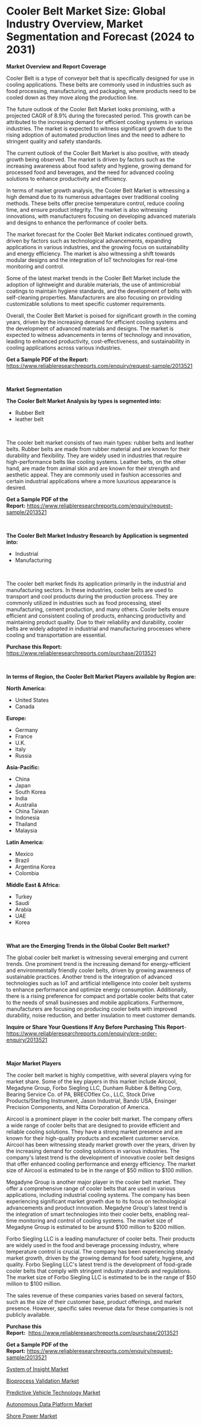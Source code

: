<p><h1>Cooler Belt Market Size: Global Industry Overview, Market Segmentation and Forecast (2024 to 2031)</h1></p><p><strong>Market Overview and Report Coverage</strong></p>
<p><p>Cooler Belt is a type of conveyor belt that is specifically designed for use in cooling applications. These belts are commonly used in industries such as food processing, manufacturing, and packaging, where products need to be cooled down as they move along the production line. </p><p>The future outlook of the Cooler Belt Market looks promising, with a projected CAGR of 8.9% during the forecasted period. This growth can be attributed to the increasing demand for efficient cooling systems in various industries. The market is expected to witness significant growth due to the rising adoption of automated production lines and the need to adhere to stringent quality and safety standards.</p><p>The current outlook of the Cooler Belt Market is also positive, with steady growth being observed. The market is driven by factors such as the increasing awareness about food safety and hygiene, growing demand for processed food and beverages, and the need for advanced cooling solutions to enhance productivity and efficiency.</p><p>In terms of market growth analysis, the Cooler Belt Market is witnessing a high demand due to its numerous advantages over traditional cooling methods. These belts offer precise temperature control, reduce cooling time, and ensure product integrity. The market is also witnessing innovations, with manufacturers focusing on developing advanced materials and designs to enhance the performance of cooler belts.</p><p>The market forecast for the Cooler Belt Market indicates continued growth, driven by factors such as technological advancements, expanding applications in various industries, and the growing focus on sustainability and energy efficiency. The market is also witnessing a shift towards modular designs and the integration of IoT technologies for real-time monitoring and control.</p><p>Some of the latest market trends in the Cooler Belt Market include the adoption of lightweight and durable materials, the use of antimicrobial coatings to maintain hygiene standards, and the development of belts with self-cleaning properties. Manufacturers are also focusing on providing customizable solutions to meet specific customer requirements.</p><p>Overall, the Cooler Belt Market is poised for significant growth in the coming years, driven by the increasing demand for efficient cooling systems and the development of advanced materials and designs. The market is expected to witness advancements in terms of technology and innovation, leading to enhanced productivity, cost-effectiveness, and sustainability in cooling applications across various industries.</p></p>
<p><strong>Get a Sample PDF of the Report:</strong> <a href="https://www.reliableresearchreports.com/enquiry/request-sample/2013521">https://www.reliableresearchreports.com/enquiry/request-sample/2013521</a></p>
<p>&nbsp;</p>
<p><strong>Market Segmentation</strong></p>
<p><strong>The Cooler Belt Market Analysis by types is segmented into:</strong></p>
<p><ul><li>Rubber Belt</li><li>leather belt</li></ul></p>
<p>&nbsp;</p>
<p><p>The cooler belt market consists of two main types: rubber belts and leather belts. Rubber belts are made from rubber material and are known for their durability and flexibility. They are widely used in industries that require high-performance belts like cooling systems. Leather belts, on the other hand, are made from animal skin and are known for their strength and aesthetic appeal. They are commonly used in fashion accessories and certain industrial applications where a more luxurious appearance is desired.</p></p>
<p><strong>Get a Sample PDF of the Report:</strong>&nbsp;<a href="https://www.reliableresearchreports.com/enquiry/request-sample/2013521">https://www.reliableresearchreports.com/enquiry/request-sample/2013521</a></p>
<p>&nbsp;</p>
<p><strong>The Cooler Belt Market Industry Research by Application is segmented into:</strong></p>
<p><ul><li>Industrial</li><li>Manufacturing</li></ul></p>
<p>&nbsp;</p>
<p><p>The cooler belt market finds its application primarily in the industrial and manufacturing sectors. In these industries, cooler belts are used to transport and cool products during the production process. They are commonly utilized in industries such as food processing, steel manufacturing, cement production, and many others. Cooler belts ensure efficient and consistent cooling of products, enhancing productivity and maintaining product quality. Due to their reliability and durability, cooler belts are widely adopted in industrial and manufacturing processes where cooling and transportation are essential.</p></p>
<p><strong>Purchase this Report:</strong>&nbsp; <a href="https://www.reliableresearchreports.com/purchase/2013521">https://www.reliableresearchreports.com/purchase/2013521</a></p>
<p>&nbsp;</p>
<p><strong>In terms of Region, the Cooler Belt Market Players available by Region are:</strong></p>
<p>
    <p> <strong> North America: </strong>
        <ul>
            <li>United States</li>
            <li>Canada</li>
        </ul>
        </p> 
    <p> <strong> Europe: </strong>
        <ul>
            <li>Germany</li>
            <li>France</li>
            <li>U.K.</li>
            <li>Italy</li>
            <li>Russia</li>
        </ul>
        </p> 
    <p> <strong> Asia-Pacific: </strong>
        <ul>
            <li>China</li>
            <li>Japan</li>
            <li>South Korea</li>
            <li>India</li>
            <li>Australia</li>
            <li>China Taiwan</li>
            <li>Indonesia</li>
            <li>Thailand</li>
            <li>Malaysia</li>
        </ul>
        </p> 
    <p> <strong> Latin America: </strong>
        <ul>
            <li>Mexico</li>
            <li>Brazil</li>
            <li>Argentina Korea</li>
            <li>Colombia</li>
        </ul>
        </p> 
    <p> <strong> Middle East & Africa: </strong>
        <ul>
            <li>Turkey</li>
            <li>Saudi</li>
            <li>Arabia</li>
            <li>UAE</li>
            <li>Korea</li>
        </ul>
    </p>
    </p>
<p>&nbsp;</p>
<p><strong>What are the Emerging Trends in the Global Cooler Belt market?</strong></p>
<p><p>The global cooler belt market is witnessing several emerging and current trends. One prominent trend is the increasing demand for energy-efficient and environmentally friendly cooler belts, driven by growing awareness of sustainable practices. Another trend is the integration of advanced technologies such as IoT and artificial intelligence into cooler belt systems to enhance performance and optimize energy consumption. Additionally, there is a rising preference for compact and portable cooler belts that cater to the needs of small businesses and mobile applications. Furthermore, manufacturers are focusing on producing cooler belts with improved durability, noise reduction, and better insulation to meet customer demands.</p></p>
<p><strong>Inquire or Share Your Questions If Any Before Purchasing This Report</strong>- <a href="https://www.reliableresearchreports.com/enquiry/pre-order-enquiry/2013521">https://www.reliableresearchreports.com/enquiry/pre-order-enquiry/2013521</a></p>
<p>&nbsp;</p>
<p><strong>Major Market Players</strong></p>
<p><p>The cooler belt market is highly competitive, with several players vying for market share. Some of the key players in this market include Aircool, Megadyne Group, Forbo Siegling LLC, Dunham Rubber & Belting Corp, Bearing Service Co. of PA, BRECOflex Co., LLC, Stock Drive Products/Sterling Instrument, Jason Industrial, Bando USA, Ensinger Precision Components, and Nitta Corporation of America.</p><p>Aircool is a prominent player in the cooler belt market. The company offers a wide range of cooler belts that are designed to provide efficient and reliable cooling solutions. They have a strong market presence and are known for their high-quality products and excellent customer service. Aircool has been witnessing steady market growth over the years, driven by the increasing demand for cooling solutions in various industries. The company's latest trend is the development of innovative cooler belt designs that offer enhanced cooling performance and energy efficiency. The market size of Aircool is estimated to be in the range of $50 million to $100 million.</p><p>Megadyne Group is another major player in the cooler belt market. They offer a comprehensive range of cooler belts that are used in various applications, including industrial cooling systems. The company has been experiencing significant market growth due to its focus on technological advancements and product innovation. Megadyne Group's latest trend is the integration of smart technologies into their cooler belts, enabling real-time monitoring and control of cooling systems. The market size of Megadyne Group is estimated to be around $100 million to $200 million.</p><p>Forbo Siegling LLC is a leading manufacturer of cooler belts. Their products are widely used in the food and beverage processing industry, where temperature control is crucial. The company has been experiencing steady market growth, driven by the growing demand for food safety, hygiene, and quality. Forbo Siegling LLC's latest trend is the development of food-grade cooler belts that comply with stringent industry standards and regulations. The market size of Forbo Siegling LLC is estimated to be in the range of $50 million to $100 million.</p><p>The sales revenue of these companies varies based on several factors, such as the size of their customer base, product offerings, and market presence. However, specific sales revenue data for these companies is not publicly available.</p></p>
<p><strong>Purchase this Report:</strong>&nbsp;&nbsp;<a href="https://www.reliableresearchreports.com/purchase/2013521">https://www.reliableresearchreports.com/purchase/2013521</a></p>
<p></p>
<p><strong>Get a Sample PDF of the Report:</strong>&nbsp;<a href="https://www.reliableresearchreports.com/enquiry/request-sample/2013521">https://www.reliableresearchreports.com/enquiry/request-sample/2013521</a></p>
<p><p><a href="https://medium.com/@elizabethramirez644/system-of-insight-market-insight-market-trends-growth-forecasted-from-2023-to-2030-79fdc2c3df21">System of Insight Market</a></p><p><a href="https://medium.com/@elizabethramirez644/bioprocess-validation-market-size-cagr-trends-2024-2030-5c2b52d495e5">Bioprocess Validation Market</a></p><p><a href="https://medium.com/@elizabethramirez644/decoding-predictive-vehicle-technology-market-metrics-market-share-trends-and-growth-patterns-b1ec92b70a84">Predictive Vehicle Technology Market</a></p><p><a href="https://medium.com/@elizabethramirez644/autonomous-data-platform-market-insights-into-market-cagr-market-trends-and-growth-strategies-791c2e0a7824">Autonomous Data Platform Market</a></p><p><a href="https://medium.com/@elizabethramirez644/shore-power-market-the-key-to-successful-business-strategy-forecast-till-2030-3afb1b3b9ae3">Shore Power Market</a></p></p>